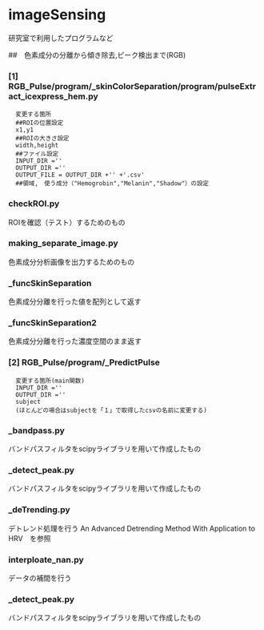 # imageSensing
研究室で利用したプログラムなど


##　色素成分の分離から傾き除去,ピーク検出まで(RGB)
   ### [1]  RGB_Pulse/program/_skinColorSeparation/program/pulseExtract_icexpress_hem.py

      変更する箇所
      ##ROIの位置設定
      x1,y1
      ##ROIの大きさ設定
      width,height
      ##ファイル設定
      INPUT_DIR =''
      OUTPUT_DIR =''
      OUTPUT_FILE = OUTPUT_DIR +'' +'.csv'
      ##領域,　使う成分（"Hemogrobin","Melanin","Shadow"）の設定
   ### checkROI.py
   ROIを確認（テスト）するためのもの
   ### making_separate_image.py
   色素成分分析画像を出力するためのもの

   ###  _funcSkinSeparation 
   色素成分分離を行った値を配列として返す
   ###  _funcSkinSeparation2
   色素成分分離を行った濃度空間のまま返す
   ### [2]  RGB_Pulse/program/_PredictPulse
      変更する箇所(main関数)
      INPUT_DIR =''
      OUTPUT_DIR =''
      subject
      (ほとんどの場合はsubjectを「１」で取得したcsvの名前に変更する)

### _bandpass.py
バンドパスフィルタをscipyライブラリを用いて作成したもの
### _detect_peak.py
バンドパスフィルタをscipyライブラリを用いて作成したもの
### _deTrending.py
デトレンド処理を行う
An Advanced Detrending Method With Application to HRV　を参照
### interploate_nan.py
データの補間を行う
### _detect_peak.py
バンドパスフィルタをscipyライブラリを用いて作成したもの




